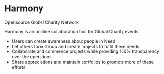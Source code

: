 Harmony
=======

Opensource Global Charity Network

Harmony is an onnline collaboration tool for Global Charity events.

- Users can create awareness about people in Need
- Let others form Group and create projects to fulfil these needs
- Collaborate and commence projects while providing 100% transparency over the operations
- Share appreciations and maintain portfolios to promote more of these efforts
